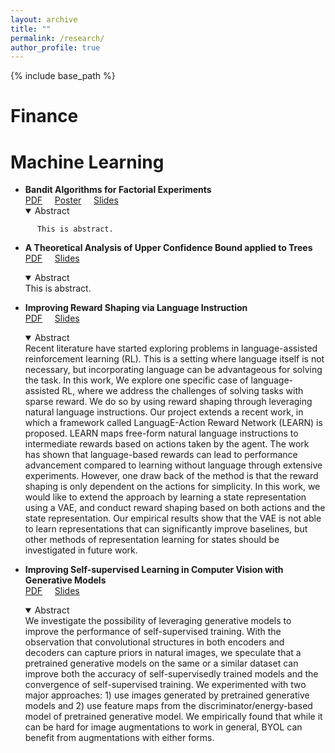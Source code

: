 ```yaml
---
layout: archive
title: ""
permalink: /research/
author_profile: true
---
```


{% include base_path %}

# Finance

<!--   <div style="background-color:#D3D3D3;padding:20px;"> -->
# Machine Learning

* **Bandit Algorithms for Factorial Experiments**  
  [PDF](https://yutongyan.xyz/files/bandits_for_factorial_report.pdf) &nbsp;&nbsp;&nbsp; [Poster](https://yutongyan.xyz/files/bandits_for_factorial_poster.pdf) &nbsp;&nbsp;&nbsp;  [Slides](https://yutongyan.xyz/files/bandits_for_factorial_slides.pdf)
  <details open>
    <summary>Abstract</summary>
<!--     <div class="language-plaintext highlighter-rouge"> -->
          This is abstract.   
<!--     </div> -->
  </details>

* **A Theoretical Analysis of Upper Confidence Bound applied to Trees**  
  [PDF](https://yutongyan.xyz/files/uct_proof.pdf) &nbsp;&nbsp;&nbsp; [Slides](https://yutongyan.xyz/files/uct_slides.pdf)  
  <details open>
    <summary>Abstract</summary>
          This is abstract.   
  </details>
  
* **Improving Reward Shaping via Language Instruction**  
  [PDF](https://yutongyan.xyz/files/rl_nlp_report.pdf) &nbsp;&nbsp;&nbsp; [Slides](https://yutongyan.xyz/files/rl_nlp_slides.pdf)  
  <details open>
    <summary>Abstract</summary>
      Recent literature have started exploring problems in language-assisted reinforcement learning (RL). This is a setting where language itself is not necessary, but incorporating language can be advantageous for solving the task. In this work, We explore one specific case of language-assisted RL, where we address the challenges of solving tasks with sparse reward. We do so by using reward shaping through leveraging natural language instructions. Our project extends a recent work, in which a framework called LanguagE-Action Reward Network (LEARN) is proposed. LEARN maps free-form natural language instructions to intermediate rewards based on actions taken by the agent. The work has shown that language-based rewards can lead to performance advancement compared to learning without language through extensive experiments. However, one draw back of the method is that the reward shaping is only dependent on the actions for simplicity. In this work, we would like to extend the approach by learning a state representation using a VAE, and conduct reward shaping based on both actions and the state representation. Our empirical results show that the VAE is not able to learn representations that can significantly improve baselines, but other methods of representation learning for states should be investigated in future work.
  </details>


* **Improving Self-supervised Learning in Computer Vision with Generative Models**  
  [PDF](https://yutongyan.xyz/files/cv_report.pdf) &nbsp;&nbsp;&nbsp; [Slides](https://yutongyan.xyz/files/cv_slides.pdf)  
  <details open>
    <summary>Abstract</summary>
      We investigate the possibility of leveraging generative models to improve the performance of self-supervised training. With the observation that convolutional structures in both encoders and decoders can capture priors in natural images, we speculate that a pretrained generative models on the same or a similar dataset can improve both the accuracy of self-supervisedly trained models and the convergence of self-supervised training. We experimented with two major approaches: 1) use images generated by pretrained generative models and 2) use feature maps from the discriminator/energy-based model of pretrained generative model. We empirically found that while it can be hard for image augmentations to work in general, BYOL can benefit from augmentations with either forms.
  </details>


<!--
{% for post in site.writing-sample reversed %}
  {% include archive-single.html %}
{% endfor %}
-->
